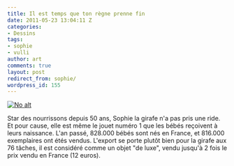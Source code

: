 ```yaml
---
title: Il est temps que ton règne prenne fin
date: 2011-05-23 13:04:11 Z
categories:
- Dessins
tags:
- sophie
- vulli
author: art
comments: true
layout: post
redirect_from: sophie/
wordpress_id: 155
---
```


<a href="https://static.irz.fr/2011/05/sophie-1000.png"><img alt="No alt" data-src="https://static.irz.fr/2011/05/sophie-1000-1024x646.png" src="https://static.irz.fr/thumb.php?size=<100&crop=0&src=https://static.irz.fr/2011/05/sophie-1000-1024x646.png" /></a>

Star des nourrissons depuis 50 ans, Sophie la girafe n'a pas pris une ride. Et pour cause, elle est même le jouet numéro 1 que les bébés reçoivent à leurs naissance. L'an passé, 828.000 bébés sont nés en France, et 816.000 exemplaires ont étés vendus. L'export se porte plutôt bien pour la girafe aux 76 tâches, il est considéré comme un objet "de luxe", vendu jusqu'à 2 fois le prix vendu en France (12 euros).
